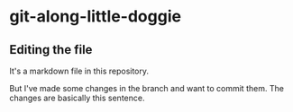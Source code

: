 # git-along-little-doggie

## Editing the file

It's a markdown file in this repository.

But I've made some changes in the branch and want to commit them. The changes are basically this sentence.
